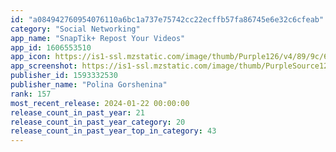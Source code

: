 ```yaml
---
id: "a084942760954076110a6bc1a737e75742cc22ecffb57fa86745e6e32c6cfeab"
category: "Social Networking"
app_name: "SnapTik+ Repost Your Videos"
app_id: 1606553510
app_icon: https://is1-ssl.mzstatic.com/image/thumb/Purple126/v4/89/9c/68/899c683b-37b7-eab2-f1a1-ef57963fb094/AppIcon-0-0-1x_U007epad-0-0-85-220.png/1024x1024bb.png
app_screenshot: https://is1-ssl.mzstatic.com/image/thumb/PurpleSource126/v4/82/05/7a/82057af4-8542-9c31-25dc-5c87c68ede0d/18948533-3ce3-40f8-a18d-ba1e866634ca_Slice_1.jpg/1242x2688bb.png
publisher_id: 1593332530
publisher_name: "Polina Gorshenina"
rank: 157
most_recent_release: 2024-01-22 00:00:00
release_count_in_past_year: 21
release_count_in_past_year_category: 20
release_count_in_past_year_top_in_category: 43
---
```

